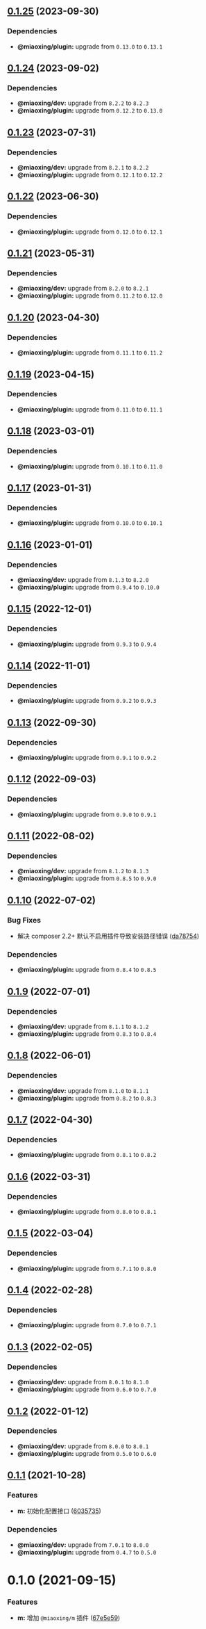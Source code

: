 ## [0.1.25](https://github.com/miaoxing/m/compare/v0.1.24...v0.1.25) (2023-09-30)





### Dependencies

* **@miaoxing/plugin:** upgrade from `0.13.0` to `0.13.1`

## [0.1.24](https://github.com/miaoxing/m/compare/v0.1.23...v0.1.24) (2023-09-02)





### Dependencies

* **@miaoxing/dev:** upgrade from `8.2.2` to `8.2.3`
* **@miaoxing/plugin:** upgrade from `0.12.2` to `0.13.0`

## [0.1.23](https://github.com/miaoxing/m/compare/v0.1.22...v0.1.23) (2023-07-31)





### Dependencies

* **@miaoxing/dev:** upgrade from `8.2.1` to `8.2.2`
* **@miaoxing/plugin:** upgrade from `0.12.1` to `0.12.2`

## [0.1.22](https://github.com/miaoxing/m/compare/v0.1.21...v0.1.22) (2023-06-30)





### Dependencies

* **@miaoxing/plugin:** upgrade from `0.12.0` to `0.12.1`

## [0.1.21](https://github.com/miaoxing/m/compare/v0.1.20...v0.1.21) (2023-05-31)





### Dependencies

* **@miaoxing/dev:** upgrade from `8.2.0` to `8.2.1`
* **@miaoxing/plugin:** upgrade from `0.11.2` to `0.12.0`

## [0.1.20](https://github.com/miaoxing/m/compare/v0.1.19...v0.1.20) (2023-04-30)





### Dependencies

* **@miaoxing/plugin:** upgrade from `0.11.1` to `0.11.2`

## [0.1.19](https://github.com/miaoxing/m/compare/v0.1.18...v0.1.19) (2023-04-15)





### Dependencies

* **@miaoxing/plugin:** upgrade from `0.11.0` to `0.11.1`

## [0.1.18](https://github.com/miaoxing/m/compare/v0.1.17...v0.1.18) (2023-03-01)





### Dependencies

* **@miaoxing/plugin:** upgrade from `0.10.1` to `0.11.0`

## [0.1.17](https://github.com/miaoxing/m/compare/v0.1.16...v0.1.17) (2023-01-31)





### Dependencies

* **@miaoxing/plugin:** upgrade from `0.10.0` to `0.10.1`

## [0.1.16](https://github.com/miaoxing/m/compare/v0.1.15...v0.1.16) (2023-01-01)





### Dependencies

* **@miaoxing/dev:** upgrade from `8.1.3` to `8.2.0`
* **@miaoxing/plugin:** upgrade from `0.9.4` to `0.10.0`

## [0.1.15](https://github.com/miaoxing/m/compare/v0.1.14...v0.1.15) (2022-12-01)





### Dependencies

* **@miaoxing/plugin:** upgrade from `0.9.3` to `0.9.4`

## [0.1.14](https://github.com/miaoxing/m/compare/v0.1.13...v0.1.14) (2022-11-01)





### Dependencies

* **@miaoxing/plugin:** upgrade from `0.9.2` to `0.9.3`

## [0.1.13](https://github.com/miaoxing/m/compare/v0.1.12...v0.1.13) (2022-09-30)





### Dependencies

* **@miaoxing/plugin:** upgrade from `0.9.1` to `0.9.2`

## [0.1.12](https://github.com/miaoxing/m/compare/v0.1.11...v0.1.12) (2022-09-03)





### Dependencies

* **@miaoxing/plugin:** upgrade from `0.9.0` to `0.9.1`

## [0.1.11](https://github.com/miaoxing/m/compare/v0.1.10...v0.1.11) (2022-08-02)





### Dependencies

* **@miaoxing/dev:** upgrade from `8.1.2` to `8.1.3`
* **@miaoxing/plugin:** upgrade from `0.8.5` to `0.9.0`

## [0.1.10](https://github.com/miaoxing/m/compare/v0.1.9...v0.1.10) (2022-07-02)


### Bug Fixes

* 解决 composer 2.2+ 默认不启用插件导致安装路径错误 ([da78754](https://github.com/miaoxing/m/commit/da78754b3c19a754f22682ea3ca6a0d14941c0ba))





### Dependencies

* **@miaoxing/plugin:** upgrade from `0.8.4` to `0.8.5`

## [0.1.9](https://github.com/miaoxing/m/compare/v0.1.8...v0.1.9) (2022-07-01)





### Dependencies

* **@miaoxing/dev:** upgrade from `8.1.1` to `8.1.2`
* **@miaoxing/plugin:** upgrade from `0.8.3` to `0.8.4`

## [0.1.8](https://github.com/miaoxing/m/compare/v0.1.7...v0.1.8) (2022-06-01)





### Dependencies

* **@miaoxing/dev:** upgrade from `8.1.0` to `8.1.1`
* **@miaoxing/plugin:** upgrade from `0.8.2` to `0.8.3`

## [0.1.7](https://github.com/miaoxing/m/compare/v0.1.6...v0.1.7) (2022-04-30)





### Dependencies

* **@miaoxing/plugin:** upgrade from `0.8.1` to `0.8.2`

## [0.1.6](https://github.com/miaoxing/m/compare/v0.1.5...v0.1.6) (2022-03-31)





### Dependencies

* **@miaoxing/plugin:** upgrade from `0.8.0` to `0.8.1`

## [0.1.5](https://github.com/miaoxing/m/compare/v0.1.4...v0.1.5) (2022-03-04)





### Dependencies

* **@miaoxing/plugin:** upgrade from `0.7.1` to `0.8.0`

## [0.1.4](https://github.com/miaoxing/m/compare/v0.1.3...v0.1.4) (2022-02-28)





### Dependencies

* **@miaoxing/plugin:** upgrade from `0.7.0` to `0.7.1`

## [0.1.3](https://github.com/miaoxing/m/compare/v0.1.2...v0.1.3) (2022-02-05)





### Dependencies

* **@miaoxing/dev:** upgrade from `8.0.1` to `8.1.0`
* **@miaoxing/plugin:** upgrade from `0.6.0` to `0.7.0`

## [0.1.2](https://github.com/miaoxing/m/compare/v0.1.1...v0.1.2) (2022-01-12)





### Dependencies

* **@miaoxing/dev:** upgrade from `8.0.0` to `8.0.1`
* **@miaoxing/plugin:** upgrade from `0.5.0` to `0.6.0`

## [0.1.1](https://github.com/miaoxing/m/compare/v0.1.0...v0.1.1) (2021-10-28)


### Features

* **m:** 初始化配置接口 ([6035735](https://github.com/miaoxing/m/commit/60357359a1cf883de58a29eb12b931060f522f70))





### Dependencies

* **@miaoxing/dev:** upgrade from `7.0.1` to `8.0.0`
* **@miaoxing/plugin:** upgrade from `0.4.7` to `0.5.0`

# 0.1.0 (2021-09-15)


### Features

* **m:** 增加 `@miaoxing/m` 插件 ([67e5e59](https://github.com/miaoxing/m/commit/67e5e592ab4341246c85131a45361d57e9b86473))
